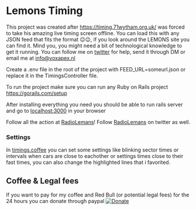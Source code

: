 # Lemons Timing

This project was created after https://timing.71wytham.org.uk/ was forced to take his amazing live timing screen offline. 
You can load this with any JSON feed that fits the format 😉😉, if you look around the LEMONS site you can find it. 
Mind you, you might need a bit of technological knowledge to get it running. You can follow me on [twitter](https://twitter.com/marthyn) for help, send it through DM or email me at info@voxapex.nl

Create a .env file in the root of the project with FEED_URL=someurl.json or replace it in the TimingsController file. 

To run the project make sure you can run any Ruby on Rails project https://gorails.com/setup

After installing everything you need you should be able to run rails server and go to [localhost:3000](localhost:3000) in your browser

Follow all the action at [RadioLemans](http://radiolemans.co)! Follow [RadioLemans](https://twitter.com/radiolemans) on twitter as well. 


### Settings

In [timings.coffee](app/assets/javascripts/timing.coffee) you can set some settings like blinking sector times or intervals when cars are close to eachother or settings times close to their fast times, you can also change the highlighted lines that i favorited.

## Coffee & Legal fees

If you want to pay for my coffee and Red Bull (or potential legal fees) for the 24 hours you can donate through paypal [![Donate](https://img.shields.io/badge/Donate-PayPal-green.svg)](https://www.paypal.com/cgi-bin/webscr?cmd=_donations&business=XPL8633DZPCNU&currency_code=EUR&source=url)